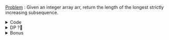 [Problem](https://leetcode.com/problems/longest-increasing-subsequence/) : Given an integer array arr, return the length of the longest strictly increasing subsequence.

<details>
<summary>Code</summary>

```
class Solution 
{
        public:
        int lengthOfLIS(vector<int>& arr) 
        {
                // Greedy + Binary Search;
                // Time : O(nlogn)
                int i;
                int n=arr.size();
                vector<int>v1; 
                v1.push_back(arr[0]);
                for(i=1;i<n;i++)
                {
                        if(arr[i]>v1.back())
                                v1.push_back(arr[i]);
                        else{
                                // find the smallest number >= arr[i] in v1
                                // Replace it with arr[i];
                                int low=0,high=v1.size()-1,ind=0;
                                while(low<=high)
                                {
                                        int mid=low+(high-low)/2;
                                        if(v1[mid]==arr[i])
                                        {
                                                ind=mid;
                                                break;
                                        }
                                        else if(v1[mid]>arr[i])
                                        {
                                                ind=mid;
                                                high=mid-1;
                                        }
                                        else
                                                low=mid+1;
                                }
                                v1[ind]=arr[i];
                        }
                }
                return v1.size();
        }
};
```
</details>

<details>
<summary>DP ?🤔</summary>
        
[Don't Click](https://github.com/deep3072/Competitive-Programming/blob/master/Recursion/DP/Longest%20Increasing%20Subsequence.md)
</details>
        
<details>
<summary>Bonus</summary>
        
- [Longest Monotonically Nondecreasing Sequence](https://www.spoj.com/problems/LMIS/)
</details>


